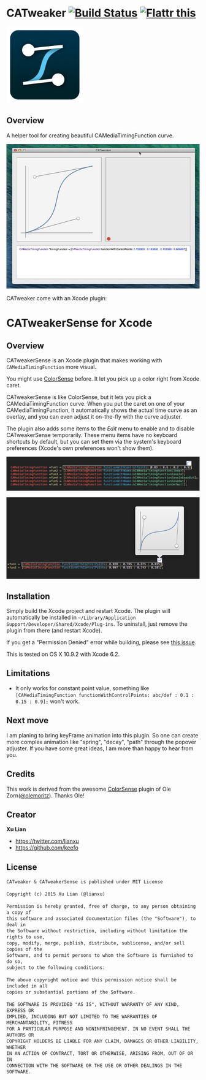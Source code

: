 # CATweaker  [![Build Status](https://travis-ci.org/keefo/CATweaker.svg)](https://travis-ci.org/keefo/CATweaker) <a href="https://flattr.com/submit/auto?user_id=lianxu&url=https%3A%2F%2Fgithub.com%2Fkeefo%2FCATweaker" target="_blank"><img src="https://api.flattr.com/button/flattr-badge-large.png" alt="Flattr this" title="Flattr this" border="0"></a>

<img src="./AppIcon.png" width="200" />

## Overview

A helper tool for creating beautiful CAMediaTimingFunction curve.

![alt Window](./poster.jpg)

CATweaker come with an Xcode plugin:

# CATweakerSense for Xcode

## Overview

CATweakerSense is an Xcode plugin that makes working with `CAMediaTimingFunction` more visual.

You might use [ColorSense](https://github.com/omz/ColorSense-for-Xcode) before. It let you pick up a color right from Xcode caret.

CATweakerSense is like ColorSense, but it lets you pick a CAMediaTimingFunction curve. When you put the caret on one of your CAMediaTimingFunction, it automatically shows the actual time curve as an overlay, and you can even adjust it on-the-fly with the curve adjuster.

The plugin also adds some items to the _Edit_ menu to enable and to disable CATweakerSense temporarily. These menu items have no keyboard shortcuts by default, but you can set them via the system's keyboard preferences (Xcode's own preferences won't show them).


![alt Xcode Plugin](./plugin1.png)

![alt Xcode Plugin](./plugin2.png)


## Installation

Simply build the Xcode project and restart Xcode. The plugin will automatically be installed in `~/Library/Application Support/Developer/Shared/Xcode/Plug-ins`. To uninstall, just remove the plugin from there (and restart Xcode).

If you get a "Permission Denied" error while building, please see [this issue](https://github.com/omz/ColorSense-for-Xcode/issues/1).

This is tested on OS X 10.9.2 with Xcode 6.2.

## Limitations

* It only works for constant point value, something like `[CAMediaTimingFunction functionWithControlPoints: abc/def : 0.1 : 0.15 : 0.9];` won't work.

## Next move

I am planing to bring keyFrame animation into this plugin. So one can create more complex animation like "spring", "decay", "path" through the popover adjuster. If you have some great ideas, I am more than happy to hear from you.

## Credits

This work is derived from the awesome [ColorSense](https://github.com/omz/ColorSense-for-Xcode) plugin of Ole Zorn([@olemoritz](http://twitter.com/olemoritz)). Thanks Ole!

## Creator

**Xu Lian**

- <https://twitter.com/lianxu>
- <https://github.com/keefo>

## License

    CATweaker & CATweakerSense is published under MIT License

    Copyright (c) 2015 Xu Lian (@lianxu)

    Permission is hereby granted, free of charge, to any person obtaining a copy of
    this software and associated documentation files (the "Software"), to deal in
    the Software without restriction, including without limitation the rights to use,
    copy, modify, merge, publish, distribute, sublicense, and/or sell copies of the
    Software, and to permit persons to whom the Software is furnished to do so,
    subject to the following conditions:

    The above copyright notice and this permission notice shall be included in all
    copies or substantial portions of the Software.

    THE SOFTWARE IS PROVIDED "AS IS", WITHOUT WARRANTY OF ANY KIND, EXPRESS OR
    IMPLIED, INCLUDING BUT NOT LIMITED TO THE WARRANTIES OF MERCHANTABILITY, FITNESS
    FOR A PARTICULAR PURPOSE AND NONINFRINGEMENT. IN NO EVENT SHALL THE AUTHORS OR
    COPYRIGHT HOLDERS BE LIABLE FOR ANY CLAIM, DAMAGES OR OTHER LIABILITY, WHETHER
    IN AN ACTION OF CONTRACT, TORT OR OTHERWISE, ARISING FROM, OUT OF OR IN
    CONNECTION WITH THE SOFTWARE OR THE USE OR OTHER DEALINGS IN THE SOFTWARE.
